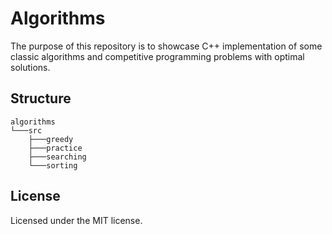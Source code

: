 # Algorithms

The purpose of this repository is to showcase C++ implementation of some classic algorithms and competitive programming problems with optimal solutions.

## Structure

```
algorithms
└───src
    ├───greedy
    ├───practice
    ├───searching
    └───sorting
```

## License

Licensed under the MIT license.